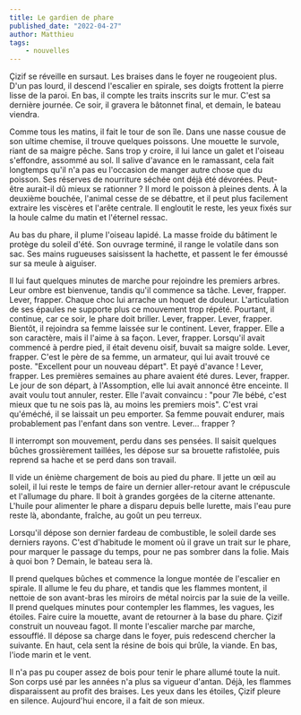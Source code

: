 ```yaml
---
title: Le gardien de phare
published_date: "2022-04-27"
author: Matthieu
tags:
    - nouvelles
---
```

Çizif se réveille en sursaut. Les braises dans le foyer ne rougeoient plus.
D'un pas lourd, il descend l'escalier en spirale, ses doigts frottent la pierre lisse de la paroi.
En bas, il compte les traits inscrits sur le mur. C'est sa dernière journée.
Ce soir, il gravera le bâtonnet final, et demain, le bateau viendra.

Comme tous les matins, il fait le tour de son île. Dans une nasse cousue de son ultime chemise, il trouve quelques poissons. Une mouette le survole, riant de sa maigre pêche. Sans trop y croire, il lui lance un galet et l'oiseau s'effondre, assommé au sol. Il salive d'avance en le ramassant, cela fait longtemps qu'il n'a pas eu l'occasion de manger autre chose que du poisson.
Ses réserves de nourriture séchée ont déjà été dévorées. Peut-être aurait-il dû mieux se rationner ?
Il mord le poisson à pleines dents. À la deuxième bouchée, l'animal cesse de se débattre, et il peut plus facilement extraire les viscères et l'arête centrale.
Il engloutit le reste, les yeux fixés sur la houle calme du matin et l'éternel ressac.

Au bas du phare, il plume l'oiseau lapidé. La masse froide du bâtiment le protège du soleil d'été. Son ouvrage terminé, il range le volatile dans son sac.
Ses mains rugueuses saisissent la hachette, et passent le fer émoussé sur sa meule à aiguiser.

Il lui faut quelques minutes de marche pour rejoindre les premiers arbres. Leur ombre est bienvenue, tandis qu'il commence sa tâche.
Lever, frapper. Lever, frapper.
Chaque choc lui arrache un hoquet de douleur. L'articulation de ses épaules ne supporte plus ce mouvement trop répété.
Pourtant, il continue, car ce soir, le phare doit briller.
Lever, frapper. Lever, frapper.
Bientôt, il rejoindra sa femme laissée sur le continent.
Lever, frapper.
Elle a son caractère, mais il l'aime à sa façon.
Lever, frapper.
Lorsqu'il avait commencé à perdre pied, il était devenu oisif, buvait sa maigre solde.
Lever, frapper.
C'est le père de sa femme, un armateur, qui lui avait trouvé ce poste. "Excellent pour un nouveau départ". Et payé d'avance !
Lever, frapper.
Les premières semaines au phare avaient été dures.
Lever, frapper.
Le jour de son départ, à l'Assomption, elle lui avait annoncé être enceinte. Il avait voulu tout annuler, rester. Elle l'avait convaincu : "pour 7le bébé, c'est mieux que tu ne sois pas là, au moins les premiers mois". C'est vrai qu'éméché, il se laissait un peu emporter. Sa femme pouvait endurer, mais probablement pas l'enfant dans son ventre.
Lever... frapper ?

Il interrompt son mouvement, perdu dans ses pensées.
Il saisit quelques bûches grossièrement taillées, les dépose sur sa brouette rafistolée, puis reprend sa hache et se perd dans son travail.

Il vide un énième chargement de bois au pied du phare.
Il jette un œil au soleil, il lui reste le temps de faire un dernier aller-retour avant le crépuscule et l'allumage du phare.
Il boit à grandes gorgées de la citerne attenante. L'huile pour alimenter le phare a disparu depuis belle lurette, mais l'eau pure reste là, abondante, fraîche, au goût un peu terreux.

Lorsqu'il dépose son dernier fardeau de combustible, le soleil darde ses derniers rayons. C'est d'habitude le moment où il grave un trait sur le phare, pour marquer le passage du temps, pour ne pas sombrer dans la folie. Mais à quoi bon ? Demain, le bateau sera là.

Il prend quelques bûches et commence la longue montée de l'escalier en spirale. Il allume le feu du phare, et tandis que les flammes montent, il nettoie de son avant-bras les miroirs de métal noircis par la suie de la veille.
Il prend quelques minutes pour contempler les flammes, les vagues, les étoiles. Faire cuire la mouette, avant de retourner à la base du phare.
Çizif construit un nouveau fagot. Il monte l'escalier marche par marche, essoufflé.
Il dépose sa charge dans le foyer, puis redescend chercher la suivante.
En haut, cela sent la résine de bois qui brûle, la viande.
En bas, l'iode marin et le vent.

Il n'a pas pu couper assez de bois pour tenir le phare allumé toute la nuit.
Son corps usé par les années n'a plus sa vigueur d'antan.
Déjà, les flammes disparaissent au profit des braises.
Les yeux dans les étoiles, Çizif pleure en silence.
Aujourd'hui encore, il a fait de son mieux.
